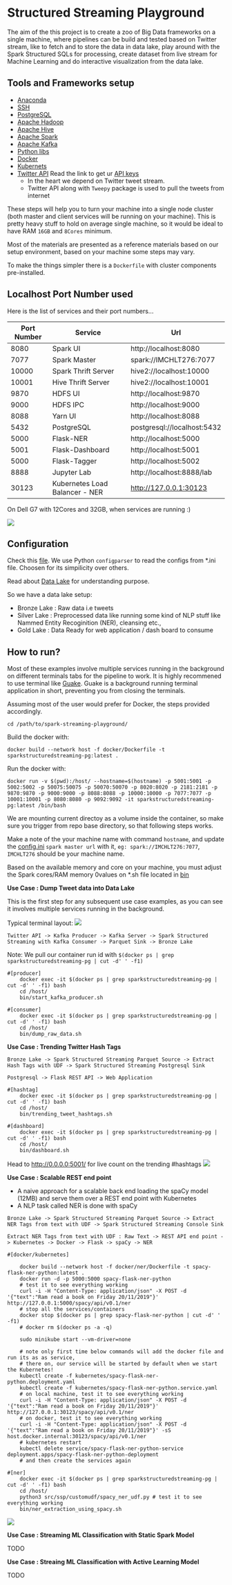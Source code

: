# Structured Streaming Playground

The aim of the this project is to create a zoo of Big Data frameworks on a single machine,
where pipelines can be build and tested based on Twitter stream, like to fetch and to store the data in data lake, 
play around with the Spark Structured SQLs for processing, create dataset from live stream for Machine Learning and 
do interactive visualization from the data lake.


## Tools and Frameworks setup

- [Anaconda](docs/Anaconda.md)
- [SSH](docs/ssh.md)
- [PostgreSQL](docs/Postgres.md)
- [Apache Hadoop](docs/ApacheHadoop.md)
- [Apache Hive](docs/ApacheHive.md)
- [Apache Spark](docs/ApacheSpark.md)
- [Apache Kafka](docs/ApacheKafka.md)
- [Python libs](requirements.txt)
- [Docker](docs/Docker.md)
- [Kubernets](docs/Kubernetes.md)
- [Twitter API](https://www.toptal.com/apache/apache-spark-streaming-twitter) Read the link to get ur [API keys](https://developer.twitter.com/)
    - In the heart we depend on Twitter tweet stream.
    - Twitter API along with `Tweepy` package is used to pull the tweets from internet


These steps will help you to turn your machine into a single node cluster (both master and client services will be running on your machine).
This is pretty heavy stuff to hold on average single machine, so it would be ideal to have RAM `16GB` and `8Cores` minimum. 

Most of the materials are presented as a reference materials based on our setup environment, based on your machine some steps 
may vary.

To make the things simpler there is a `Dockerfile` with cluster components pre-installed.


## Localhost Port Number used

Here is the list of services and their port numbers...

|Port Number| Service            | Url|
|------------|-------------------|-----|
|8080        |Spark UI           |http://localhost:8080|
|7077        |Spark Master       |spark://IMCHLT276:7077|
|10000       |Spark Thrift Server|hive2://localhost:10000|
|10001       |Hive Thrift Server |hive2://localhost:10001|
|9870        |HDFS UI            |http://localhost:9870|
|9000        |HDFS IPC           |http://localhost:9000|
|8088        |Yarn UI            |http://localhost:8088|
|5432        |PostgreSQL         |postgresql://localhost:5432|
|5000        |Flask-NER         |http://localhost:5000|
|5001        |Flask-Dashboard   |http://localhost:5001|
|5000        |Flask-Tagger      |http://localhost:5002|
|8888        |Jupyter Lab       |http://localhost:8888/lab|
|30123       |Kubernetes Load Balancer - NER|http://127.0.0.1:30123

On Dell G7 with 12Cores and 32GB, when services are running :)

![](docs/images/machine_load.png)

## Configuration
Check this [file](config.ini). We use Python `configparser` to read the configs from *.ini file.
Choosen for its simpilicity over others.

Read about [Data Lake](https://aws.amazon.com/big-data/datalakes-and-analytics/what-is-a-data-lake/) for understanding purpose.

So we have a data lake setup:
- Bronze Lake : Raw data i.e tweets
- Silver Lake : Preprocessed data like running some kind of NLP stuff like Nammed Entity Recoginition (NER), cleansing etc.,
- Gold Lake   : Data Ready for web application / dash board to consume 

## How to run?

Most of these examples involve multiple services running in the background on different terminals tabs for the pipeline to work.
It is highly recommened to use terminal like [Guake](http://guake-project.org/).
Guake is a background running terminal application in short, preventing you from closing the terminals.


Assuming most of the user would prefer for Docker, the steps provided accordingly.

`cd /path/to/spark-streaming-playground/`

Build the docker with:
```
docker build --network host -f docker/Dockerfile -t sparkstructuredstreaming-pg:latest .
```

Run the docker with:
```
docker run -v $(pwd):/host/ --hostname=$(hostname) -p 5001:5001 -p 5002:5002 -p 50075:50075 -p 50070:50070 -p 8020:8020 -p 2181:2181 -p 9870:9870 -p 9000:9000 -p 8088:8088 -p 10000:10000 -p 7077:7077 -p 10001:10001 -p 8080:8080 -p 9092:9092 -it sparkstructuredstreaming-pg:latest /bin/bash
```
We are mounting current directoy as a volume inside the container, so make sure you trigger from repo base directory,
so that following steps works.

Make a note of the your machine name with command `hostname`, and update the [config.ini](config.ini) `spark master url` with it,
`eg: spark://IMCHLT276:7077`, `IMCHLT276` should be your machine name.

Based on the available memory and core on your machine, you must adjust the Spark cores/RAM memory 0values on *.sh file located in [bin](bin)


**Use Case : Dump Tweet data into Data Lake**

This is the first step for any subsequent use case examples, as you can see it involves multiple services running in the background.

Typical terminal layout:
![](docs/images/guake_example.png)
 
`Twitter API -> Kafka Producer -> Kafka Server -> Spark Structured Streaming with Kafka Consumer -> Parquet Sink -> Bronze Lake`

Note: We pull our container run id with `$(docker ps | grep sparkstructuredstreaming-pg | cut -d' ' -f1)`

```
#[producer]
    docker exec -it $(docker ps | grep sparkstructuredstreaming-pg | cut -d' ' -f1) bash
    cd /host/
    bin/start_kafka_producer.sh

#[consumer]
    docker exec -it $(docker ps | grep sparkstructuredstreaming-pg | cut -d' ' -f1) bash
    cd /host/
    bin/dump_raw_data.sh
```

**Use Case : Trending Twitter Hash Tags**

`Bronze Lake -> Spark Structured Streaming Parquet Source -> Extract Hash Tags with UDF -> Spark Structured Streaming Postgresql Sink`

`Postgresql -> Flask REST API -> Web Application`

```
#[hashtag]
    docker exec -it $(docker ps | grep sparkstructuredstreaming-pg | cut -d' ' -f1) bash
    cd /host/
    bin/trending_tweet_hashtags.sh

#[dashboard]
    docker exec -it $(docker ps | grep sparkstructuredstreaming-pg | cut -d' ' -f1) bash
    cd /host/
    bin/dashboard.sh
```
 
Head to http://0.0.0.0:5001/ for live count on the trending #hashtags
 ![](docs/images/trending_tags.png)
 
**Use Case : Scalable REST end point**

- A naive approach for a scalable back end loading the spaCy model (12MB) and serve them over a REST end point with Kubernetes
- A NLP task called NER is done with spaCy

`Bronze Lake -> Spark Structured Streaming Parquet Source -> Extract NER Tags from text with UDF -> Spark Structured Streaming Console Sink`

`Extract NER Tags from text with UDF : Raw Text -> REST API end point -> Kubernetes -> Docker -> Flask -> spaCy -> NER`

```
#[docker/kubernetes]

    docker build --network host -f docker/ner/Dockerfile -t spacy-flask-ner-python:latest .
    docker run -d -p 5000:5000 spacy-flask-ner-python
    # test it to see everything working
    curl -i -H "Content-Type: application/json" -X POST -d '{"text":"Ram read a book on Friday 20/11/2019"}' http://127.0.0.1:5000/spacy/api/v0.1/ner
    # stop all the services/containers
    docker stop $(docker ps | grep spacy-flask-ner-python | cut -d' ' -f1)
    # docker rm $(docker ps -a -q)
    
    sudo minikube start --vm-driver=none 
    
    # note only first time below commands will add the docker file and run its as as service,
    # there on, our service will be started by default when we start the Kubernetes!
    kubectl create -f kubernetes/spacy-flask-ner-python.deployment.yaml 
    kubectl create -f kubernetes/spacy-flask-ner-python.service.yaml
    # on local machine, test it to see everything working
    curl -i -H "Content-Type: application/json" -X POST -d '{"text":"Ram read a book on Friday 20/11/2019"}' http://127.0.0.1:30123/spacy/api/v0.1/ner
    # on docker, test it to see everything working
    curl -i -H "Content-Type: application/json" -X POST -d '{"text":"Ram read a book on Friday 20/11/2019"}' -sS host.docker.internal:30123/spacy/api/v0.1/ner
    # kubernetes restart
    kubectl delete service/spacy-flask-ner-python-service deployment.apps/spacy-flask-ner-python-deployment
    # and then create the services again

#[ner]
    docker exec -it $(docker ps | grep sparkstructuredstreaming-pg | cut -d' ' -f1) bash
    cd /host/
    python3 src/ssp/customudf/spacy_ner_udf.py # test it to see everything working
    bin/ner_extraction_using_spacy.sh
```  

![](docs/images/ner_out.png)

**Use Case : Streaming ML Classification with Static Spark Model**

TODO

**Use Case : Streaing ML Classification with Active Learning Model**

TODO
